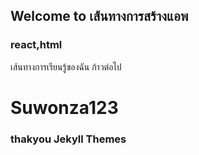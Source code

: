 ## Welcome to เส้นทางการสร้างแอพ 

### react,html

เส้นทางการเรียนรู้ของฉัน ก้าวต่อไป

#  Suwonza123

### thakyou Jekyll Themes
